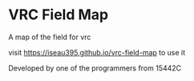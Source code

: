 # VRC Field Map

A map of the field for vrc

visit https://iseau395.github.io/vrc-field-map to use it

Developed by one of the programmers from 15442C
